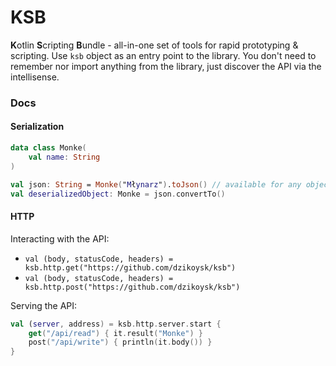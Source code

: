 # KSB

**K**otlin **S**cripting **B**undle - all-in-one set of tools for rapid prototyping & scripting. Use `ksb` object as an entry point to the library.
You don't need to remember nor import anything from the library, just discover the API via the intellisense.

### Docs

#### Serialization

```kotlin
data class Monke(
    val name: String
)

val json: String = Monke("Młynarz").toJson() // available for any object
val deserializedObject: Monke = json.convertTo()
```

#### HTTP

Interacting with the API:

* `val (body, statusCode, headers) = ksb.http.get("https://github.com/dzikoysk/ksb")`
* `val (body, statusCode, headers) = ksb.http.post("https://github.com/dzikoysk/ksb")`

Serving the API:

```kotlin
val (server, address) = ksb.http.server.start { 
    get("/api/read") { it.result("Monke") }
    post("/api/write") { println(it.body()) }
}
```